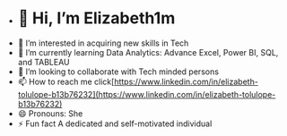 -	# 👋 Hi, I’m Elizabeth1m
-	👀 I’m interested in acquiring new skills in Tech
- 🌱 I’m currently learning Data Analytics: Advance Excel, Power BI, SQL, and TABLEAU
-	💞️ I’m looking to collaborate with Tech minded persons
-	📫 How to reach me click[https://www.linkedin.com/in/elizabeth-tolulope-b13b76232](https://www.linkedin.com/in/elizabeth-tolulope-b13b76232)
-	😄 Pronouns: She
-	⚡ Fun fact A dedicated and self-motivated individual
<!---
Elizabeth1m/Elizabeth1m is a ✨ special ✨ repository because its `README.md` (this file) appears on your GitHub profile.
You can click the Preview link to take a look at your changes.
--->
